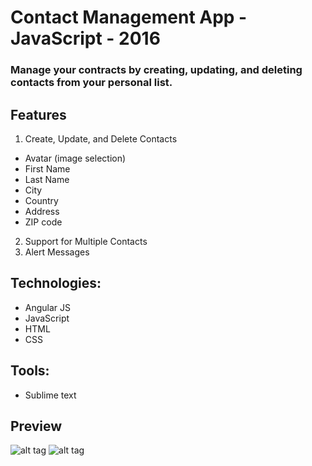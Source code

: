 # Contact Management App - JavaScript - 2016
### Manage your contracts by creating, updating, and deleting contacts from your personal list.

## Features
1. Create, Update, and Delete Contacts
  - Avatar (image selection)
  - First Name
  - Last Name
  - City
  - Country
  - Address
  - ZIP code
2. Support for Multiple Contacts
3. Alert Messages

## Technologies: 
- Angular JS
- JavaScript
- HTML
- CSS

## Tools:
- Sublime text

## Preview

![alt tag](https://github.com/panaitescu-paul/contact/blob/master/Process/1.png) 
![alt tag](https://github.com/panaitescu-paul/contact/blob/master/Process/2.png)
